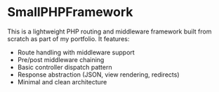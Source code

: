 # SmallPHPFramework
This is a lightweight PHP routing and middleware framework built from scratch as part of my portfolio. It features:

- Route handling with middleware support
- Pre/post middleware chaining
- Basic controller dispatch pattern
- Response abstraction (JSON, view rendering, redirects)
- Minimal and clean architecture
